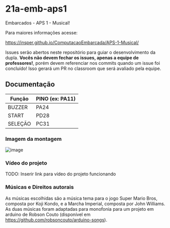 # 21a-emb-aps1

Embarcados - APS 1 - Musical!

Para maiores informações acesse:

https://insper.github.io/ComputacaoEmbarcada/APS-1-Musical/

Issues serão abertos neste repositório para guiar o desenvolvimento
da dupla. **Vocês não devem fechar os issues, apenas a equipe de professores!**, porém devem referenciar nos commits quando um issue 
foi concluído! Isso gerará um PR no classroom que será avaliado pela equipe.

## Documentação

| Função  | PINO (ex: PA11) |
|---------|-----------------|
| BUZZER  |      PA24       |
| START   |      PD28       |
| SELEÇÃO |      PC31       |

### Imagem da montagem

![image](https://user-images.githubusercontent.com/82293336/189555304-3183ac1c-4e9b-4e53-9157-9b6d9b63b45f.png)

### Vídeo do projeto

TODO: Inserir link para vídeo do projeto funcionando

### Músicas e Direitos autorais

As músicas escolhidas são a música tema para o jogo Super Mario Bros, composta por Koji Kondo, e a Marcha Imperial, composta por John Williams. As duas músicas foram adaptadas para monofonia para um projeto em arduino de Robson Couto (disponível em https://github.com/robsoncouto/arduino-songs).
